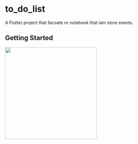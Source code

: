 # to_do_list

A  Flutter project that facoate or notebook that iam store events.

## Getting Started

<img src='https://github.com/user-attachments/assets/a3047ec3-85f8-48f1-b8a8-89fe5ebb649d' style='height: 300px; width: auto;  '>



